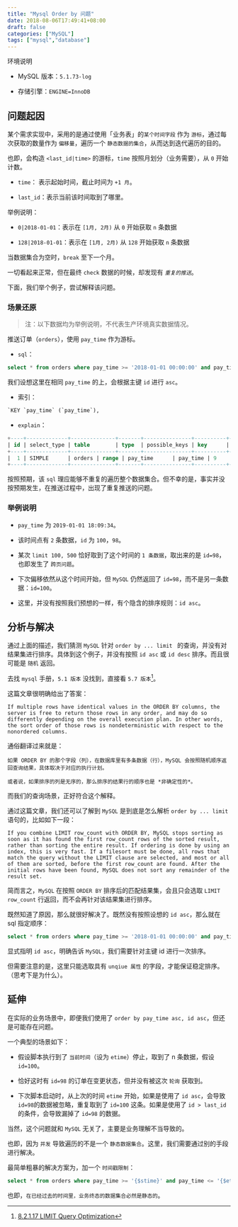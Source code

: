 ```yaml
---
title: "Mysql Order by 问题"
date: 2018-08-06T17:49:41+08:00
draft: false
categories: ["MySQL"]
tags: ["mysql","database"]
---
```



环境说明

* MySQL 版本：`5.1.73-log`

* 存储引擎：` ENGINE=InnoDB `

## 问题起因

某个需求实现中，采用的是通过使用「业务表」的`某个时间字段` 作为 `游标`，通过每次获取的数量作为 `偏移量`，遍历一个 `静态数据的集合`，从而达到迭代遍历的目的。

也即，会构造 `<last_id|time>` 的游标，`time` 按照月划分（业务需要），从 `0` 开始计数。

* `time`： 表示起始时间，截止时间为 `+1 月`。

* `last_id`：表示当前该时间取到了哪里。

举例说明：

* `0|2018-01-01`：表示在 `[1月, 2月)` 从 `0` 开始获取 `n` 条数据

* `128|2018-01-01`：表示在 `[1月, 2月)` 从 `128` 开始获取 `n` 条数据

当数据集合为空时，`break` 至下一个月。

一切看起来正常，但在最终 `check` 数据的时候，却发现有 *`重复的推送`*。

下面，我们举个例子，尝试解释该问题。

### 场景还原

> 注：以下数据均为举例说明，不代表生产环境真实数据情况。

推送订单（`orders`），使用 `pay_time` 作为游标。

* `sql`：

``` sql
select * from orders where pay_time >= '2018-01-01 00:00:00' and pay_time <= '2018-01-31 23:59:59' order by pay_time asc limit 100, 500

```
我们设想这里在相同 `pay_time` 的上，会根据主键 `id` 进行 `asc`。

* 索引：

```sql
`KEY `pay_time` (`pay_time`),
```
* `explain`：

```sql
+----+-------------+--------------+-------+---------------+----------+---------+------+-------+-------------+
| id | select_type | table        | type  | possible_keys | key      | key_len | ref  | rows  | Extra       |
+----+-------------+--------------+-------+---------------+----------+---------+------+-------+-------------+
|  1 | SIMPLE      | orders | range | pay_time      | pay_time | 9       | NULL | 57420 | Using where |
+----+-------------+--------------+-------+---------------+----------+---------+------+-------+-------------+
```
按照预期，该 `sql` 理应能够不重复的遍历整个数据集合。但不幸的是，事实并没按预期发生，在推送过程中，出现了重复推送的问题。

### 举例说明

* `pay_time` 为 `2019-01-01 18:09:34`。

* 该时间点有 `2` 条数据，`id` 为 `100`，`98`。

* 某次 `limit 100, 500` 恰好取到了这个时间的 `1 条数据`，取出来的是 `id=98`，也即发生了 `跨页问题`。

* 下次偏移依然从这个时间开始，但 `MySQL` 仍然返回了 `id=98`，而不是另一条数据：`id=100`。

* 这里，并没有按照我们预想的一样，有个隐含的排序规则：`id asc`。

## 分析与解决

通过上面的描述，我们猜测 `MySQL` 针对 `order by ... limit ` 的查询，并没有对结果集进行排序。具体到这个例子，并没有按照 `id asc` 或 `id desc` 排序。而且很可能是 `随机` 返回。

去找 `mysql` 手册，`5.1 版本` 没找到，直接看 `5.7 版本`[^pa1]。 

这篇文章很明确给出了答案：

```
If multiple rows have identical values in the ORDER BY columns, the server is free to return those rows in any order, and may do so differently depending on the overall execution plan. In other words, the sort order of those rows is nondeterministic with respect to the nonordered columns.

```

通俗翻译过来就是：

```
如果 ORDER BY 的那个字段（列），在数据库里有多条数据（行），MySQL 会按照随机顺序返回查询结果，具体取决于对应的执行计划。

或者说，如果排序的列是无序的，那么排序的结果行的顺序也是 *非确定性的*。
```
而我们的查询场景，正好符合这个解释。

通过这篇文章，我们还可以了解到 `MySQL` 是到底是怎么解析 `order by ... limit` 语句的，比如如下一段：

```
If you combine LIMIT row_count with ORDER BY, MySQL stops sorting as soon as it has found the first row_count rows of the sorted result, rather than sorting the entire result. If ordering is done by using an index, this is very fast. If a filesort must be done, all rows that match the query without the LIMIT clause are selected, and most or all of them are sorted, before the first row_count are found. After the initial rows have been found, MySQL does not sort any remainder of the result set.

```

简而言之，`MySQL` 在按照 `ORDER BY` 排序后的匹配结果集，会且只会选取 `LIMIT row_count` 行返回，而不会再针对该结果集进行排序。


既然知道了原因，那么就很好解决了。既然没有按照设想的 `id asc`，那么就在 sql 指定顺序：

``` sql
select * from orders where pay_time >= '2018-01-01 00:00:00' and pay_time <= '2018-01-31 23:59:59' order by pay_time asc, id asc limit 100, 500

```
显式指明 `id asc`，明确告诉 `MySQL`，我们需要针对主键 id 进行一次排序。

但需要注意的是，这里只能选取具有 `unqiue 属性` 的字段，才能保证稳定排序。（思考下是为什么）。

## 延伸

在实际的业务场景中，即便我们使用了 `order by pay_time asc, id asc`，但还是可能存在问题。

一个典型的场景如下：

* 假设脚本执行到了 `当前时间`（设为 `etime`）停止，取到了 n 条数据，假设 `id=100`。

* 恰好这时有 `id=98` 的订单在变更状态，但并没有被这次 `轮询` 获取到。

* 下次脚本启动时，从上次的时间 `etime` 开始，如果是使用了 `id asc`，会导致 `id=98`的数据被忽略，重复取到了 `id=100` 这条。如果是使用了 `id > last_id` 的条件，会导致漏掉了 `id=98` 的数据。

当然，这个问题就和 `MySQL` 无关了，主要是业务理解不当导致的。

也即，因为 `并发` 导致遍历的不是一个 `静态数据集合`。这里，我们需要通过别的手段进行解决。

最简单粗暴的解决方案为，加一个 `时间戳限制`：

``` sql
select * from orders where pay_time >= '{$stime}' and pay_time <= '{$etime} and pay_time <= '{30秒之前}' order by pay_time asc, id asc limit 100, 500

```

也即，`在已经过去的时间里，业务终态的数据集合必然是静态的`。


[^pa1]: [8.2.1.17 LIMIT Query Optimization](https://dev.mysql.com/doc/refman/5.7/en/limit-optimization.html)

